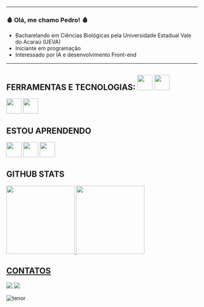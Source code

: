 -------------------------------------------------------------------------------------------------------------------------------------------------------------------------------------------------------------------------------------------------------------------------------------------
### 🩸 Olá, me chamo Pedro! 🩸

- Bacharelando em Ciências Biológicas pela Universidade Estadual Vale do Acaraú (UEVA)
- Iniciante em programação                                                                                                                           
- Interessado por IA e desenvolvimento Front-end
-------------------------------------------------------------------------------------------------------------------------------------------------------------------------------------------------------------------------------------------------------------------------------------------
## FERRAMENTAS E TECNOLOGIAS: <img src="https://cdn.jsdelivr.net/gh/devicons/devicon@latest/icons/vscode/vscode-original.svg" width="40" height="40"/> <img loading="lazy" src="https://cdn.jsdelivr.net/gh/devicons/devicon/icons/git/git-original.svg" width="40" height="40"/>
<img src="https://cdn.jsdelivr.net/gh/devicons/devicon@latest/icons/vscode/vscode-original.svg" width="40" height="40"/> <img loading="lazy" src="https://cdn.jsdelivr.net/gh/devicons/devicon/icons/git/git-original.svg" width="40" height="40"/>

## ESTOU APRENDENDO
<img src="https://cdn.jsdelivr.net/gh/devicons/devicon@latest/icons/html5/html5-original.svg" width="40" height="40"/> <img src="https://cdn.jsdelivr.net/gh/devicons/devicon@latest/icons/css3/css3-original.svg" width="40" height="40"/> <img src="https://cdn.jsdelivr.net/gh/devicons/devicon@latest/icons/javascript/javascript-original.svg" width="40" height="40"/>

## GITHUB STATS

<div>
<a href="https://github.com/MouraoDev22">
<img loading="lazy" height="180em" src="https://github-readme-stats.vercel.app/api/top-langs/?username=MouraoDev22&layout=compact&langs_count=7&theme=dracula"/>
<img loading="lazy" height="180em" src="https://github-readme-stats.vercel.app/api??username=MouraoDev22&show_icons=true&theme=dracula&include_all_commits=true&count_private=true"/>
</div>

## CONTATOS

<div>
<a href = "mailto:p3dr0sk0sk7160@gmail.com"><img loading="lazy" src="https://img.shields.io/badge/Gmail-D14836?style=for-the-badge&logo=gmail&logoColor=white" target="_blank"></a>
<a href="https://www.linkedin.com/in/pedro-victor-669017357" target="_blank"><img loading="lazy" src="https://img.shields.io/badge/-LinkedIn-%230077B5?style=for-the-badge&logo=linkedin&logoColor=white" target="_blank"></a>   
</div>

![tenor](https://github.com/user-attachments/assets/247f6530-6e28-40ea-9559-3e5e60174a15)
